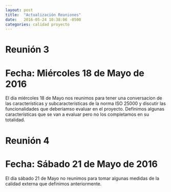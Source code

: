 ```yaml
---
layout: post
title:  "Actualización Reuniones"
date:   2016-05-24 10:38:06 -0500
categories: calidad proyecto
---
```


# Reunión 3
# Fecha: Miércoles 18 de Mayo de 2016

El día miércoles 18 de Mayo nos reunimos para tener una conversacion de las características y subcaracterísticas de la norma ISO 25000 y discutir las funcionalidades que deberiamso evaluar en el proyecto.  Definimos algunas características que se van a evaluar pero no los completamos en su totalidad.

# Reunión 4
# Fecha: Sábado 21 de Mayo de 2016

El día sábado 21 de Mayo no reunimos para tomar algunas medidas de la calidad externa que definimos anteriormente.
